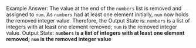 Example Answer:
The value at the end of the `numbers` list is removed and assigned to `num`. As `numbers` had at least one element initially, `num` now holds the removed integer value. Therefore, the Output State is: `numbers` is a list of integers with at least one element removed; `num` is the removed integer value.
Output State: **`numbers` is a list of integers with at least one element removed; `num` is the removed integer value**